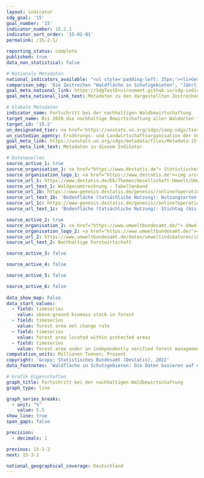 ```yaml
---
layout: indicator    
sdg_goal: '15'    
goal_number: '15'    
indicator_number: 15.2.1    
indicator_sort_order: '15-02-01'    
permalink: /15-2-1/    

reporting_status: complete    
published: true    
data_non_statistical: false    

# Nationale Metadaten    
national_indicators_available: "<ul style='padding-left: 25px;'><li>Gesamtbestand der obererdigen Biomasse in Wäldern</li> <li> Waldfläche in Schutzgebieten</li> <li> Jährliche Veränderung der Waldfläche</li> <li> Waldflächen mit einem unabhängig geprüften Wald-Management-System</li></ul>"    
comparison_sdg: 'Die Zeitreihen "Waldfläche in Schutzgebieten", "Jährliche Veränderung der Waldfläche" und "Waldflächen mit einem unabhängig geprüften Wald-Management-System" entsprechen den globalen Metadaten. Die Zeitreihe "Gesamtbestand der obererdigen Biomasse in Wäldern" entspricht teilweise den globalen Metadaten.'    
goal_meta_national_link: https://SdgTestEnvironment.github.io/sdg-indicators/public/Meta/15.2.1.pdf
goal_meta_national_link_text: Metadaten zu den dargestellten Zeitreihen    

# Globale Metadaten    
indicator_name: Fortschritt bei der nachhaltigen Waldbewirtschaftung    
target_name: Bis 2020 die nachhaltige Bewirtschaftung aller Waldarten fördern, die Entwaldung beenden, geschädigte Wälder wiederherstellen und die Aufforstung und Wiederaufforstung weltweit beträchtlich erhöhen    
target_id: '15.2'    
un_designated_tier: <a href='https://unstats.un.org/sdgs/iaeg-sdgs/tier-classification/' title='Klicken Sie hier um weitere Informationen zur UN-Tier-Klassifikation zu erhalten.'  target='_blank'>Tier I</a>    
un_custodian_agency: Ernährungs- und Landwirtschaftsorganisation der Vereinten Nationen (FAO)    
goal_meta_link: https://unstats.un.org/sdgs/metadata/files/Metadata-15-02-01.pdf    
goal_meta_link_text: Metadaten zu diesem Indikator        

# Datenquellen
source_active_1: true
source_organisation_1: <a href="https://www.destatis.de"> Statistisches Bundesamt (Destatis) </a>
source_organisation_logo_1: <a href="https://www.destatis.de"><img src="https://g205sdgs.github.io/sdg-indicators/public/OrgImgDe/destatis.png" alt="Logo destatis" style="height:60px; width:148px"/></a>
source_url_1: https://www.destatis.de/DE/Themen/Gesellschaft-Umwelt/Umwelt/UGR/landwirtschaft-wald/Publikationen/Downloads/waldgesamtrechnung-tabellenband-pdf-5852102.html
source_url_text_1: Waldgesamtrechnung - Tabellenband
source_url_1b: https://www-genesis.destatis.de/genesis//online?operation=table&code=33111-0001&bypass=true&language=de
source_url_text_1b: 'Bodenfläche (tatsächliche Nutzung): Nutzungsarten – GENESIS online 33111-0001'
source_url_1c: https://www-genesis.destatis.de/genesis//online?operation=table&code=33111-0003&bypass=true&language=de
source_url_text_1c: 'Bodenfläche (tatsächliche Nutzung): Stichtag (bis 31.12.2015), Nutzungsarten – GENESIS online 33111-0003'

source_active_2: true
source_organisation_2: <a href="https://www.umweltbundesamt.de/"> Umweltbundesamt (UBA) </a>
source_organisation_logo_2: <a href="https://www.umweltbundesamt.de/"><img src="https://g205sdgs.github.io/sdg-indicators/public/OrgImgDe/uba.png" alt="Logo uba" style="height:60px; width:148px"/></a>
source_url_2: https://www.umweltbundesamt.de/daten/umweltindikatoren/indikator-nachhaltige-forstwirtschaft
source_url_text_2: Nachhaltige Forstwirtschaft

source_active_3: false

source_active_4: false

source_active_5: false

source_active_6: false
    
data_show_map: False    
data_start_values: 
  - field: timeseries
    value: above-ground biomass stock in forest
  - field: timeseries
    value: forest area net change rate
  - field: timeseries
    value: forest area located within protected areas
  - field: timeseries
    value: forest area under an independently verified forest management certification scheme    
computation_units: Millionen Tonnen; Prozent    
copyright: '&copy; Statistisches Bundesamt (Destatis), 2022'    
data_footnotes: 'Waldfläche in Schutzgebieten: Die Daten basieren auf einer Sonderauswertung und sind nicht öffentlich zugänglich. <br>• Jährliche Veränderung der Waldfläche: Aufgrund methodischer Änderungen sind die Ergebnisse ab 2016 nur eingeschränkt mit den Vorjahren vergleichbar.'    

# Grafik Eigenschaften    
graph_title: Fortschritt bei der nachhaltigen Waldbewirtschaftung    
graph_type: line    

graph_series_breaks:
  - unit: "%"
    value: 5.5
show_line: true
span_gaps: false

precision:
  - decimals: 1    

previous: 15-1-2    
next: 15-3-1    

national_geographical_coverage: Deutschland    
---
```


<span></span>